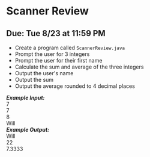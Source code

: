 # Scanner Review

## Due: Tue 8/23 at 11:59 PM

- Create a program called `ScannerReview.java`
- Prompt the user for 3 integers
- Prompt the user for their first name
- Calculate the sum and average of the three integers
- Output the user's name
- Output the sum
- Output the average rounded to 4 decimal places

***Example Input:***\
7\
7\
8\
Will\
***Example Output:***\
Will\
22\
7.3333
